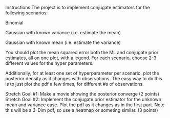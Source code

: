 Instructions
The project is to implement conjugate estimators for the following scenarios:

 

Binomial 

Gaussian with known variance (i.e. estimate the mean)

Gaussian with known mean (i.e. estimate the variance)

 

You should plot the mean squared error both the ML and conjugate prior estimates, all on one plot, with a legend. For each scenario, choose 2-3 different values for the hyper parameters. 

 

Additionally, for at least one set of hyperparameter per scenario, plot the posterior density as it changes with observations. The easy way to do this is to just plot the pdf a few times, for different #s of observations.


Stretch Goal #1: Make a movie showing the posterior converge (2 points)
Stretch Goal #2: Implement the conjugate prior estimator for the unknown mean and variance case. Plot the pdf as it changes as in the first part. Note this will be a 3-Dim pdf, so use a heatmap or someting similar. (3 points)